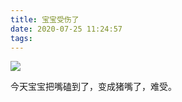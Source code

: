 ```yaml
---
title: 宝宝受伤了
date: 2020-07-25 11:24:57
tags:
---
```


![](https://images.shangjiaming.com/3beaaff7-0153-4d9c-bcfe-5086508d60fb.jpeg)

今天宝宝把嘴磕到了，变成猪嘴了，难受。
